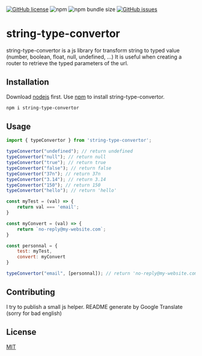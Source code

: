 [![GitHub license](https://img.shields.io/github/license/benevolarX/string-type-convertor?style=for-the-badge)](https://github.com/benevolarX/string-type-convertor/blob/main/LICENSE)
![npm](https://img.shields.io/npm/dw/string-type-convertor?style=for-the-badge)
![npm bundle size](https://img.shields.io/bundlephobia/min/string-type-convertor?style=for-the-badge)
[![GitHub issues](https://img.shields.io/github/issues/benevolarX/string-type-convertor?style=for-the-badge)](https://github.com/benevolarX/string-type-convertor/issues)


# string-type-convertor
string-type-convertor is a js library for transform string to typed value (number, boolean, float, null, undefined, ...)
It is useful when creating a router to retrieve the typed parameters of the url.

## Installation

Download [nodejs](https://nodejs.org/) first.
Use [npm](https://www.npmjs.com/package/npm) to install string-type-convertor.

```bash
npm i string-type-convertor
```

## Usage

```js
import { typeConvertor } from 'string-type-convertor';

typeConvertor("undefined"); // return undefined
typeConvertor("null"); // return null
typeConvertor("true"); // return true
typeConvertor("false"); // return false
typeConvertor("37n"); // return 37n
typeConvertor("3.14"); // return 3.14
typeConvertor("150"); // return 150
typeConvertor("hello"); // return 'hello'

const myTest = (val) => {
    return val === 'email';
}

const myConvert = (val) => {
    return `no-reply@my-website.com`;
}

const personnal = {
    test: myTest,
    convert: myConvert
}

typeConvertor("email", [personnal]); // return 'no-reply@my-website.com'


```

## Contributing
I try to publish a small js helper.
README generate by Google Translate (sorry for bad english)

## License
[MIT](https://github.com/benevolarX/string-type-convertor/blob/main/LICENSE)

